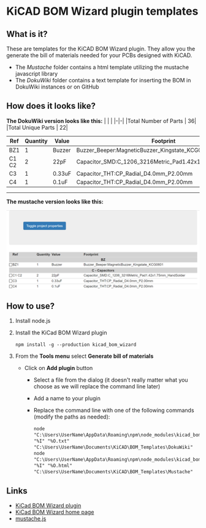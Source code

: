 # KiCAD BOM Wizard plugin templates

## What is it?

These are templates for the KiCAD BOM Wizard plugin. They allow you the generate the bill of materials needed for your PCBs designed with KiCAD.

- The *Mustache* folder contains a html template utilizing the mustache javascript library
- The *DokuWiki* folder contains a text template for inserting the BOM in DokuWiki instances or on GitHub

## How does it looks like?

**The DokuWiki version looks like this:**
| | |
|-|-|
|Total Number of Parts    |    36|
|Total Unique Parts    |    22|

|    Ref    |    Quantity    |    Value    |Footprint    |Fields    |
|-|-|-|-|-|
|    BZ1     |    1    |    Buzzer    |Buzzer_Beeper:MagneticBuzzer_Kingstate_KCG0601    |    |
|    C1 C2     |    2    |    22pF    |Capacitor_SMD:C_1206_3216Metric_Pad1.42x1.75mm_HandSolder    |    |
|    C3     |    1    |    0.33uF    |Capacitor_THT:CP_Radial_D4.0mm_P2.00mm    |    |
|    C4     |    1    |    0.1uF    |Capacitor_THT:CP_Radial_D4.0mm_P2.00mm    |    |

---

**The mustache version looks like this:**

![mustache.png](https://github.com/morcibacsi/kicad_bom_wizard_templates/raw/master/screenshots/mustache.png)

## How to use?
1. Install node.js
2. Install the KiCad BOM Wizard plugin

       npm install -g --production kicad_bom_wizard

3. From the **Tools menu** select **Generate bill of materials**

    - Click on **Add plugin** button
      - Select a file from the dialog (it doesn't really matter what you choose as we will replace the command line later)
      - Add a name to your plugin
      - Replace the command line with one of the following commands (modify the paths as needed):

            node "C:\Users\UserName\AppData\Roaming\npm\node_modules\kicad_bom_wizard\KiCad_BOM_Wizard.js" "%I" "%O.txt" "C:\Users\UserName\Documents\KiCAD\BOM_Templates\DokuWiki"
            node "C:\Users\UserName\AppData\Roaming\npm\node_modules\kicad_bom_wizard\KiCad_BOM_Wizard.js" "%I" "%O.html" "C:\Users\UserName\Documents\KiCAD\BOM_Templates\Mustache"

## Links

- [KiCad BOM Wizard plugin][bom_wizard_github]
- [KiCad BOM Wizard home page][bom_wizard_homepage]
- [mustache.js][mustachejs_github]

[bom_wizard_github]: https://github.com/HashDefineElectronics/KiCad_BOM_Wizard
[bom_wizard_homepage]: https://www.hashdefineelectronics.com/kicad-bom-wizard/
[mustachejs_github]: https://github.com/janl/mustache.js
